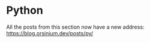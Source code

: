 # Python

All the posts from this section now have a new address: <https://blog.orsinium.dev/posts/py/>
